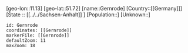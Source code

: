 ﻿---
location: [51.72,11.13]
mapzoom: [7,12] 
mapmarker: city 
type: City
tags:
- geo/City


SpocWebEntityId: 30429
isDeleted: false
confidential: public

---
[geo-lon::11.13]
[geo-lat::51.72]
[name::Gernrode]
[Country::[[Germany]]]
[State :: [[../../Sachsen-Anhalt]] ]
[Population::]
[Unknown::]


```leaflet
id: Gernrode
coordinates: [[Gernrode]]
markerFile: [[Gernrode]]
defaultZoom: 11 
maxZoom: 18
```
